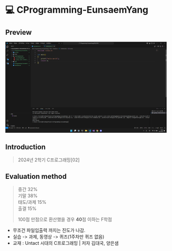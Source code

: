 # 💻 CProgramming-EunsaemYang

## Preview

![Preview](./Preview.png)

## Introduction

> 2024년 2학기 C프로그래밍[02]

## Evaluation method

> 중간 32%  
> 기말 38%  
> 태도/과제 15%  
> 출결 15%  
>   
> 100점 만점으로 환산했을 경우 **40**점 이하는 F학점  

- 무조건 파일입출력 까지는 진도가 나감.
- 실습 -> 과제, 동영상 -> 퀴즈(1주차만 퀴즈 없음)
- 교재 : Untact 시대의 C프로그래밍 | 저자 김대국, 양은샘